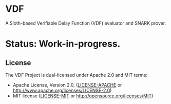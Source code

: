 # VDF
A Sloth-based Verifiable Delay Function (VDF) evaluator and SNARK prover.

# Status: Work-in-progress.

## License

The VDF Project is dual-licensed under Apache 2.0 and MIT terms:

- Apache License, Version 2.0, ([LICENSE-APACHE](LICENSE-APACHE) or http://www.apache.org/licenses/LICENSE-2.0)
- MIT license ([LICENSE-MIT](LICENSE-MIT) or http://opensource.org/licenses/MIT)
